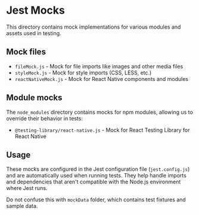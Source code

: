 # Jest Mocks

This directory contains mock implementations for various modules and assets used in testing.

## Mock files

- `fileMock.js` - Mock for file imports like images and other media files
- `styleMock.js` - Mock for style imports (CSS, LESS, etc.)
- `reactNativeMock.js` - Mock for React Native components and modules

## Module mocks

The `node_modules` directory contains mocks for npm modules, allowing us to override their behavior in tests:

- `@testing-library/react-native.js` - Mock for React Testing Library for React Native

## Usage

These mocks are configured in the Jest configuration file (`jest.config.js`) and are automatically used when running tests. They help handle imports and dependencies that aren't compatible with the Node.js environment where Jest runs.

Do not confuse this with `mockData` folder, which contains test fixtures and sample data. 